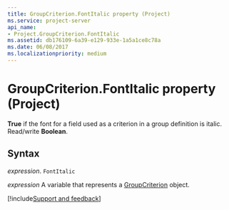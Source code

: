 ```yaml
---
title: GroupCriterion.FontItalic property (Project)
ms.service: project-server
api_name:
- Project.GroupCriterion.FontItalic
ms.assetid: db176109-6a39-e129-933e-1a5a1ce8c78a
ms.date: 06/08/2017
ms.localizationpriority: medium
---
```



# GroupCriterion.FontItalic property (Project)

 **True** if the font for a field used as a criterion in a group definition is italic. Read/write **Boolean**.


## Syntax

_expression_. `FontItalic`

_expression_ A variable that represents a [GroupCriterion](./Project.GroupCriterion.md) object.

[!include[Support and feedback](~/includes/feedback-boilerplate.md)]